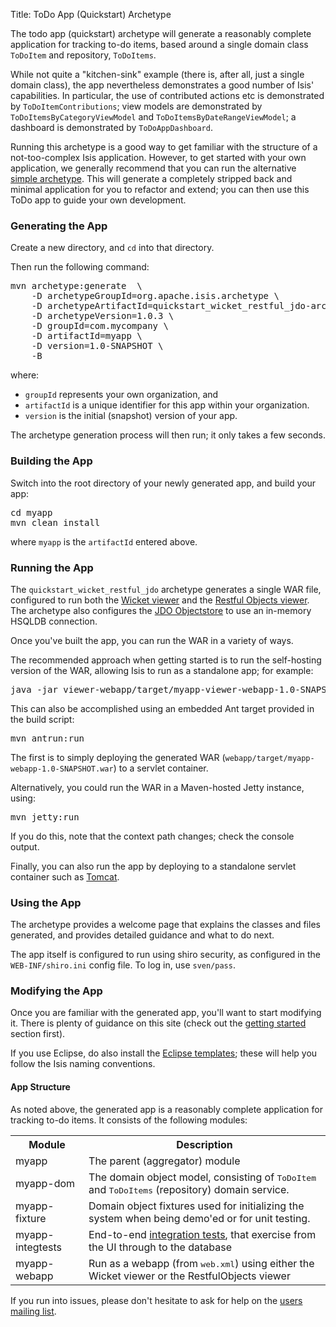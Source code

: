 Title: ToDo App (Quickstart) Archetype

The todo app (quickstart) archetype will generate a reasonably complete application for tracking to-do items, based around a single domain class `ToDoItem` and repository, `ToDoItems`.

While not quite a "kitchen-sink" example (there is, after all, just a single domain class), the app nevertheless demonstrates a good number of Isis' capabilities.  In particular, the use of contributed actions etc is demonstrated by `ToDoItemContributions`; view models are demonstrated by `ToDoItemsByCategoryViewModel` and `ToDoItemsByDateRangeViewModel`; a dashboard is demonstrated by `ToDoAppDashboard`. 

Running this archetype is a good way to get familiar with the structure of a not-too-complex Isis application.  However, to get started with your own application, we generally recommend that you can run the alternative [simple archetype](simple-archetype.html).  This will generate a completely stripped back and minimal application for you to refactor and extend; you can then use this ToDo app to guide your own development.

### Generating the App

Create a new directory, and `cd` into that directory.

Then run the following command:

<pre>
mvn archetype:generate  \
    -D archetypeGroupId=org.apache.isis.archetype \
    -D archetypeArtifactId=quickstart_wicket_restful_jdo-archetype \
    -D archetypeVersion=1.0.3 \
    -D groupId=com.mycompany \
    -D artifactId=myapp \
    -D version=1.0-SNAPSHOT \
    -B
</pre>
where:

- `groupId` represents your own organization, and
- `artifactId` is a unique identifier for this app within your organization.
- `version` is the initial (snapshot) version of your app.

The archetype generation process will then run; it only takes a few seconds.

### Building the App

Switch into the root directory of your newly generated app, and build your app:

<pre>
cd myapp
mvn clean install
</pre>

where `myapp` is the `artifactId` entered above.

### Running the App

The `quickstart_wicket_restful_jdo` archetype generates a single WAR file, configured to run both the [Wicket viewer](../components/viewers/wicket/about.html) and the [Restful Objects viewer](../components/viewers/wicket/about.html).  The archetype also configures the [JDO Objectstore](../components/objectstores/jdo/about.html) to use an in-memory HSQLDB connection.  

Once you've built the app, you can run the WAR in a variety of ways. 

The recommended approach when getting started is to run the self-hosting version of the WAR, allowing Isis to run as a standalone app; for example:

<pre>
java -jar viewer-webapp/target/myapp-viewer-webapp-1.0-SNAPSHOT-jetty-console.war
</pre>

This can also be accomplished using an embedded Ant target provided in the build script:

<pre>
mvn antrun:run
</pre>
The first is to simply deploying the generated WAR (`webapp/target/myapp-webapp-1.0-SNAPSHOT.war`) to a servlet container.

Alternatively, you could run the WAR in a Maven-hosted Jetty instance, using:

<pre>
mvn jetty:run
</pre>

If you do this, note that the context path changes; check the console output.

Finally, you can also run the app by deploying to a standalone servlet container such as [Tomcat](http://tomcat.apache.org).

### Using the App

The archetype provides a welcome page that explains the classes and files generated, and provides detailed guidance and what to do next.

The app itself is configured to run using shiro security, as configured in the `WEB-INF/shiro.ini` config file.  To log in, use `sven/pass`.

### Modifying the App

Once you are familiar with the generated app, you'll want to start modifying it.  There is plenty of guidance on this site (check out the [getting started](../documentation.html) section first).

If you use Eclipse, do also install the [Eclipse templates](../getting-started/editor-templates.html); these will help you follow the Isis naming conventions.  

#### App Structure

As noted above, the generated app is a reasonably complete application for tracking to-do items.  It consists of the following modules: 

<table>
<tr><th>Module</th><th>Description</th></tr>
<tr><td>myapp</td><td>The parent (aggregator) module</td></tr>
<tr><td>myapp-dom</td><td>The domain object model, consisting of <tt>ToDoItem</tt> and <tt>ToDoItems</tt> (repository) domain service.</td></tr>
<tr><td>myapp-fixture</td><td>Domain object fixtures used for initializing the system when being demo'ed or for unit testing.</td></tr>
<tr><td>myapp-integtests</td><td>End-to-end <a href="../core/integtestsupport.html">integration tests</a>, that exercise from the UI through to the database</td></tr>
<tr><td>myapp-webapp</td><td>Run as a webapp (from <tt>web.xml</tt>) using either the Wicket viewer or the RestfulObjects viewer</td></tr>
</table>

If you run into issues, please don't hesitate to ask for help on the [users mailing list](../support.html).
